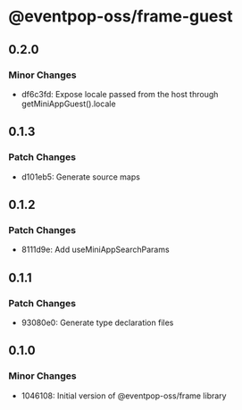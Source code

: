 # @eventpop-oss/frame-guest

## 0.2.0

### Minor Changes

- df6c3fd: Expose locale passed from the host through getMiniAppGuest().locale

## 0.1.3

### Patch Changes

- d101eb5: Generate source maps

## 0.1.2

### Patch Changes

- 8111d9e: Add useMiniAppSearchParams

## 0.1.1

### Patch Changes

- 93080e0: Generate type declaration files

## 0.1.0

### Minor Changes

- 1046108: Initial version of @eventpop-oss/frame library
